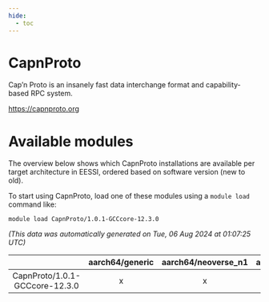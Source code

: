 ```yaml
---
hide:
  - toc
---
```


CapnProto
=========


Cap’n Proto is an insanely fast data interchange format and capability-based RPC system.

https://capnproto.org
# Available modules


The overview below shows which CapnProto installations are available per target architecture in EESSI, ordered based on software version (new to old).

To start using CapnProto, load one of these modules using a `module load` command like:

```shell
module load CapnProto/1.0.1-GCCcore-12.3.0
```

*(This data was automatically generated on Tue, 06 Aug 2024 at 01:07:25 UTC)*  

| |aarch64/generic|aarch64/neoverse_n1|aarch64/neoverse_v1|x86_64/generic|x86_64/amd/zen2|x86_64/amd/zen3|x86_64/amd/zen4|x86_64/intel/haswell|x86_64/intel/skylake_avx512|
| :---: | :---: | :---: | :---: | :---: | :---: | :---: | :---: | :---: | :---: |
|CapnProto/1.0.1-GCCcore-12.3.0|x|x|x|x|x|x|x|x|x|
